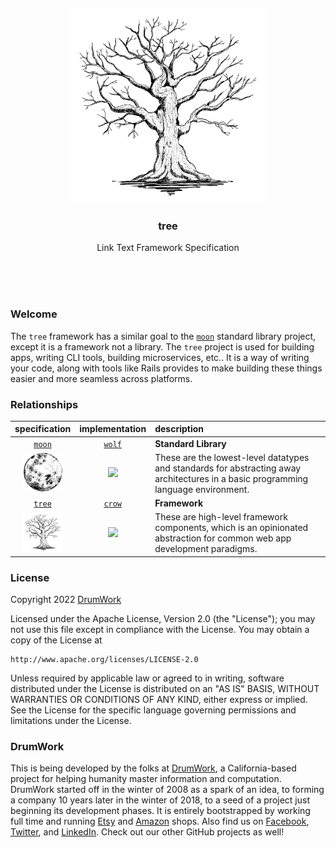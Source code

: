
<br/>
<br/>
<br/>
<br/>
<br/>
<br/>
<br/>

<p align='center'>
  <img src='https://github.com/teamdrumwork/tree/blob/make/view/view.svg?raw=true' height='312'>
</p>

<h3 align='center'>tree</h3>
<p align='center'>
  Link Text Framework Specification
</p>

<br/>
<br/>
<br/>

### Welcome

The `tree` framework has a similar goal to the [`moon`](https://github.com/teamdrumwork/moon) standard library project, except it is a framework not a library. The `tree` project is used for building apps, writing CLI tools, building microservices, etc.. It is a way of writing your code, along with tools like Rails provides to make building these things easier and more seamless across platforms.

### Relationships

| specification | implementation | description |
|:----:|:----:|:----|
| [`moon`](https://github.com/teamdrumwork/moon) | [`wolf`](https://github.com/teamdrumwork/wolf) | **Standard Library** |
| <a href="https://github.com/teamdrumwork/moon"><img src='https://github.com/teamdrumwork/moon/blob/make/view/moon.svg?raw=true' height='64'></a> | <a href="https://github.com/teamdrumwork/wolf"><img src='https://github.com/teamdrumwork/wolf/blob/make/view/view.svg?raw=true' height='64'></a> | These are the lowest-level datatypes and standards for abstracting away architectures in a basic programming language environment. |
| [`tree`](https://github.com/teamdrumwork/tree) | [`crow`](https://github.com/teamdrumwork/crow) | **Framework** |
| <a href="https://github.com/teamdrumwork/tree"><img src='https://github.com/teamdrumwork/tree/blob/make/view/view.svg?raw=true' height='64'></a> | <a href="https://github.com/teamdrumwork/crow"><img src='https://github.com/teamdrumwork/crow/blob/make/view/view.svg?raw=true' height='64'></a> | These are high-level framework components, which is an opinionated abstraction for common web app development paradigms. |

### License

Copyright 2022 <a href='https://drum.work'>DrumWork</a>

Licensed under the Apache License, Version 2.0 (the "License");
you may not use this file except in compliance with the License.
You may obtain a copy of the License at

    http://www.apache.org/licenses/LICENSE-2.0

Unless required by applicable law or agreed to in writing, software
distributed under the License is distributed on an "AS IS" BASIS,
WITHOUT WARRANTIES OR CONDITIONS OF ANY KIND, either express or implied.
See the License for the specific language governing permissions and
limitations under the License.

### DrumWork

This is being developed by the folks at [DrumWork](https://drum.work), a California-based project for helping humanity master information and computation. DrumWork started off in the winter of 2008 as a spark of an idea, to forming a company 10 years later in the winter of 2018, to a seed of a project just beginning its development phases. It is entirely bootstrapped by working full time and running [Etsy](https://etsy.com/shop/mountbuild) and [Amazon](https://www.amazon.com/s?rh=p_27%3AMount+Build) shops. Also find us on [Facebook](https://www.facebook.com/teamdrumwork), [Twitter](https://twitter.com/teamdrumwork), and [LinkedIn](https://www.linkedin.com/company/teamdrumwork). Check out our other GitHub projects as well!
